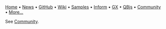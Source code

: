 [Home](https://qb64.com) • [News](news.md) • [GitHub](https://github.com/QB64Official/qb64) • [Wiki](https://github.com/QB64Official/qb64/wiki) • [Samples](samples.md) • [Inform](inform.md) • [GX](gx.md) • [QBjs](qbjs.md) • [Community](community.md) • [More...](more.md)

See [Community](community.md).
